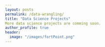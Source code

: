 ```yaml
---
layout: posts
permalink: /data-wrangling/
title: "Data Science Projects"
More data science projects are comming soon.
author_profile: true
header:
  image: "/images/fortPoint.png"
---
```




